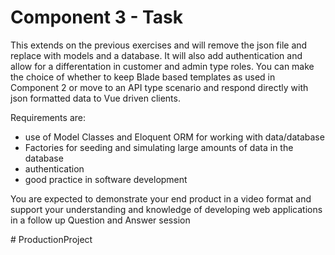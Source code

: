 # Component 3 - Task

<p>This extends on the previous exercises and will remove the json file and replace with models and a database. It will also add authentication 
  and allow for a differentation in customer and admin type roles. You can make the choice of whether to keep Blade based templates as used in Component 2 
  or move to an API type scenario and respond directly with json formatted data to Vue driven clients. 
</p>
<p>
Requirements are:
</p>
<ul>
<li>use of Model Classes and Eloquent ORM for working with data/database</li>
<li>Factories for seeding and simulating large amounts of data in the database</li>
<li>authentication</li>
<li>good practice in software development</li>
</ul>

<p>You are expected to demonstrate your end product in a video format and support your understanding and knowledge of developing web applications in a 
follow up Question and Answer session</p>
# ProductionProject
